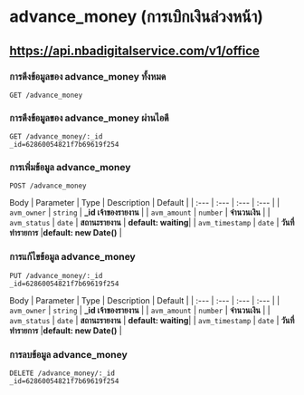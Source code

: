 # advance_money (การเบิกเงินล่วงหน้า)
## https://api.nbadigitalservice.com/v1/office


### การดึงข้อมูลของ advance_money ทั้งหมด
```http
GET /advance_money
```
### การดึงข้อมูลของ advance_money ผ่านไอดี
```http
GET /advance_money/:_id 
_id=62860054821f7b69619f254
```

### การเพิ่มข้อมูล advance_money
```http
POST /advance_money
```
Body
| Parameter | Type | Description | Default |
| :--- | :--- | :--- | :--- |
| `avm_owner` | `string` | **_id เจ้าของรายงาน** |
| `avm_amount` | `number` | **จำนวนเงิน** |
| `avm_status` | `date` | **สถานะรายงาน** | **default: waiting**|
| `avm_timestamp` | `date` | **วันที่ทำรายการ** |**default: new Date()** |


### การแก้ไขข้อมูล advance_money
```http
PUT /advance_money/:_id 
_id=62860054821f7b69619f254
```
Body
| Parameter | Type | Description | Default |
| :--- | :--- | :--- | :--- |
| `avm_owner` | `string` | **_id เจ้าของรายงาน** |
| `avm_amount` | `number` | **จำนวนเงิน** |
| `avm_status` | `date` | **สถานะรายงาน** | **default: waiting**|
| `avm_timestamp` | `date` | **วันที่ทำรายการ** |**default: new Date()** |

### การลบข้อมูล advance_money
```http
DELETE /advance_money/:_id
_id=62860054821f7b69619f254
```